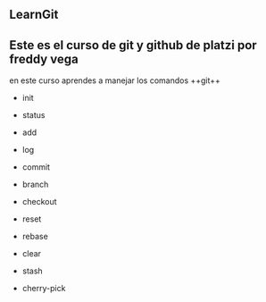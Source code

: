 ## LearnGit
Este es el curso de git y github de platzi por freddy vega
---
en este curso aprendes a manejar los comandos ++git++

+ init
+ status
+ add
+ log
+ commit 

+ branch
+ checkout
+ reset
+ rebase
+ clear
+ stash
+ cherry-pick